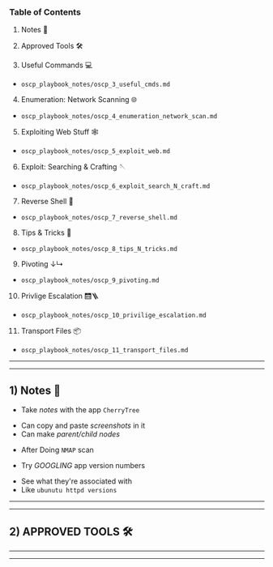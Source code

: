 [Ippsec OSCP Prep Playlist]: https://www.youtube.com/watch?v=2DqdPcbYcy8&list=PLidcsTyj9JXK-fnabFLVEvHinQ14Jy5tf
[IT Security Labs OSCP Playlist]: https://www.youtube.com/playlist?list=PLyJqGMYm0vnMqR-BXa0i44uj6Qb1IxeNv

[OSCP Guide Referenced]: https://sushant747.gitbooks.io/total-oscp-guide/content/port_scanning.html

### Table of Contents
1. Notes 📓
2. Approved Tools 🛠️

3. Useful Commands 💻
  + `oscp_playbook_notes/oscp_3_useful_cmds.md`
  
4. Enumeration: Network Scanning 🌐
  + `oscp_playbook_notes/oscp_4_enumeration_network_scan.md`
  
5. Exploiting Web Stuff 🕸️
  + `oscp_playbook_notes/oscp_5_exploit_web.md` 
  
6. Exploit: Searching & Crafting 🪡
  + `oscp_playbook_notes/oscp_6_exploit_search_N_craft.md`

7. Reverse Shell 🐢
  + `oscp_playbook_notes/oscp_7_reverse_shell.md`
  
8. Tips & Tricks 🤸‍
  + `oscp_playbook_notes/oscp_8_tips_N_tricks.md`

9. Pivoting ↓↳
  + `oscp_playbook_notes/oscp_9_pivoting.md`
  
10. Privlige Escalation 🛗🪜
   + `oscp_playbook_notes/oscp_10_privilige_escalation.md`

11. Transport Files 📦
+ `oscp_playbook_notes/oscp_11_transport_files.md`

-----------------------------------------------------------------
-----------------------------------------------------------------

## 1) Notes 📓

+ Take _notes_ with the app `CherryTree`
 - Can copy and paste _screenshots_ in it 
 - Can make _parent/child nodes_

+ After Doing `NMAP` scan 
 - Try _GOOGLING_ app version numbers
  * See what they're associated with
  * Like `ubunutu httpd versions`


-----------------------------------------------------------------
-----------------------------------------------------------------

## 2) APPROVED TOOLS 🛠️


-----------------------------------------------------------------
-----------------------------------------------------------------


